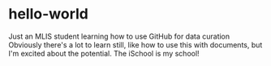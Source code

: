 # hello-world
Just an MLIS student learning how to use GitHub for data curation
Obviously there's a lot to learn still, like how to use this with documents, but I'm excited about the potential.
The iSchool is my school!
